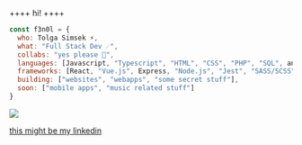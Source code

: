 ++++ hi! ++++

```javascript
const f3n0l = {
  who: Tolga Simsek ⚡️,
  what: "Full Stack Dev ☄️",
  collabs: "yes please 💫",
  languages: [Javascript, "Typescript", "HTML", "CSS", "PHP", "SQL", and a bit of luck],
  frameworks: [React, "Vue.js", Express, "Node.js", "Jest", "SASS/SCSS", "socket.io"],
  building: ["websites", "webapps", "some secret stuff"],
  soon: ["mobile apps", "music related stuff"]
}
```


<img src="https://media.tenor.com/sv1KYfbNLwcAAAAC/anime-moon.gif">


<a href="https://www.linkedin.com/in/tolga-simsek-0b0a42203/" target=”_blank”>this might be my linkedin</a>

